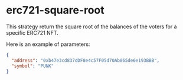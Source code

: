 # erc721-square-root

This strategy return the square root of the balances of the voters for a specific ERC721 NFT.

Here is an example of parameters:

```json
{
  "address": "0xb47e3cd837dDF8e4c57F05d70Ab865de6e193BBB",
  "symbol": "PUNK"
}
```
